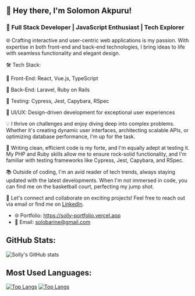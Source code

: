 
## 👋 Hey there, I'm Solomon Akpuru!

### 🚀 Full Stack Developer | JavaScript Enthusiast | Tech Explorer

🌐 Crafting interactive and user-centric web applications is my passion. With expertise in both front-end and back-end technologies, I bring ideas to life with seamless functionality and elegant design.

🛠️ Tech Stack:

🔹 Front-End: React, Vue.js, TypeScript

🔹 Back-End: Laravel, Ruby on Rails

🔹 Testing: Cypress, Jest, Capybara, RSpec

🔹 UI/UX: Design-driven development for exceptional user experiences

💡 I thrive on challenges and enjoy diving deep into complex problems. Whether it's creating dynamic user interfaces, architecting scalable APIs, or optimizing database performance, I'm up for the task.

🔧 Writing clean, efficient code is my forte, and I'm equally adept at testing it. My PHP and Ruby skills allow me to ensure rock-solid functionality, and I'm familiar with testing frameworks like Cypress, Jest, Capybara, and RSpec.

📚 Outside of coding, I'm an avid reader of tech trends, always staying updated with the latest developments. When I'm not immersed in code, you can find me on the basketball court, perfecting my jump shot.

🌟 Let's connect and collaborate on exciting projects! Feel free to reach out via email or find me on [LinkedIn](https://www.linkedin.com/in/solomon-akpuru).

- 🌐 Portfolio: https://solly-portfolio.vercel.app
- 📧 Email: solobarine@gmail.com

## GitHub Stats:
![Solly's GitHub stats](https://github-readme-stats.vercel.app/api?username=solobarine&theme=synthwave&show_icons=true)

## Most Used Languages:
[![Top Langs](https://github-readme-stats.vercel.app/api/top-langs/?username=solobarine&layout=compact)](https://github.com/solobarine/github-readme-stats)
[![Top Langs](https://github-readme-stats-git-masterrstaa-rickstaa.vercel.app/api/top-langs/?username=solobarine)](https://github.com/solobarine/github-readme-stats)
